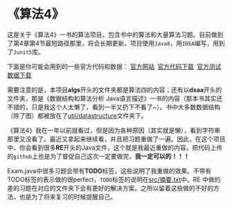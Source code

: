 # 《算法4》

这是关于《算法4》一书的算法项目，包含书中的算法和大量算法习题。目前做到了第4章第4节最短路径那里，将会长期更新。项目使用`Java8`，用`IDEA`编写，用到了`Junit5`库。

下面是你可能会用到的一些官方代码和数据：
[官方网站](http://algs4.cs.princeton.edu/home/) [官方代码下载](http://algs4.cs.princeton.edu/code/algs4.jar) [官方测试数据下载](http://algs4.cs.princeton.edu/code/algs4-data.zip)

需要注意的是，本项目**algs**开头的文件夹都是算法四的内容；还有以**dsaa**开头的文件夹，那是《数据结构和算法分析 Java语言描述》一书的内容（那本书其实还不错的，只是我这个人太懒了，看到一半又扔下不看了~）。书中大多数数据结构（除了图）都被放在了[util/datastructure](https://github.com/taowu750/DSAA_JAVA/blob/master/src/util/datastructure)文件夹下。

《算法4》我在一年以前就看过，但是因为各种原因（其实就是懒），看到字符串那里又没看了。最近又拿起来继续看，并且把习题重做了一遍。因此，在这个项目中，你会看到很多**RE**开头的Java文件，这个就是我最近重做的内容。把代码上传的`github`上也是为了督促自己这次一定要做完，**我一定可以的！！！**

Exam.java中很多习题会带有**TODO**标签，这些说明了我重做的效果。不带有TODO标签的表示做的很perfect，`TODO`标签的说明在[src/摘要.txt](https://github.com/taowu750/DSAA_JAVA/blob/master/src/%E6%91%98%E8%A6%81.txt)中。RE 中做的差的习题在对应的文件夹下会有更好的解决方案。之所以留着这些做的不好的方法，也是为了将来复习的时候提醒自己。
